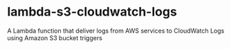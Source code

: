 # lambda-s3-cloudwatch-logs
A Lambda function that deliver logs from AWS services to CloudWatch Logs using Amazon S3 bucket triggers
